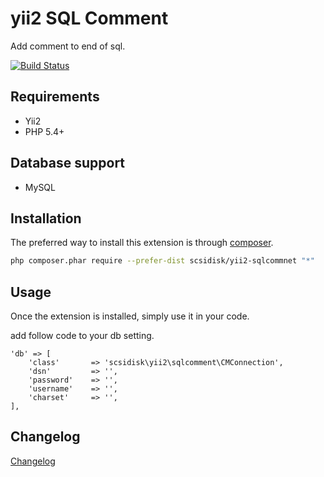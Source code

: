 yii2 SQL Comment
================

Add comment to end of sql.

[![Build Status](https://travis-ci.org/scsidisk/yii2-sqlcomment.svg?branch=master)](https://travis-ci.org/scsidisk/yii2-sqlcomment)

Requirements
------------
- Yii2
- PHP 5.4+

Database support
----------------

- MySQL

Installation
------------

The preferred way to install this extension is through [composer](http://getcomposer.org/download/).

```bash
php composer.phar require --prefer-dist scsidisk/yii2-sqlcommnet "*"
```


Usage
-----

Once the extension is installed, simply use it in your code.

add follow code to your db setting.

```
'db' => [
    'class'       => 'scsidisk\yii2\sqlcomment\CMConnection',
    'dsn'         => '',
    'password'    => '',
    'username'    => '',
    'charset'     => '',
],
```


Changelog
------------

[Changelog](CHANGELOG.md)

